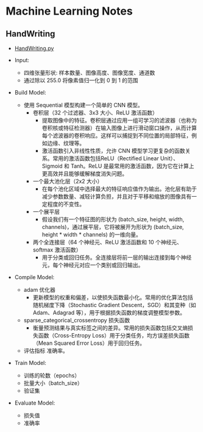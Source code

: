 # Machine Learning Notes

## HandWriting
- [HandWriting.py](HandWriting/HandWriting.py)

- Input: 
  - 四维张量形状: 样本数量、图像高度、图像宽度、通道数
  - 通过除以 255.0 将像素值归一化到 0 到 1 的范围

- Build Model:
    - 使用 Sequential 模型构建一个简单的 CNN 模型。
        - 卷积层（32 个过滤器、3x3 大小、ReLU 激活函数）
            - 提取图像中的特征。卷积层通过应用一组可学习的滤波器（也称为卷积核或特征检测器）在输入图像上进行滑动窗口操作，从而计算每个滤波器的卷积响应。这样可以捕捉到不同位置的局部特征，例如边缘、纹理等。
            - 激活函数引入非线性性质，允许 CNN 模型学习更复杂的函数关系。常用的激活函数包括ReLU（Rectified Linear Unit）、Sigmoid 和 Tanh。ReLU 是最常用的激活函数，因为它在计算上更高效并且能够缓解梯度消失问题。
        - 一个最大池化层（2x2 大小）
            - 在每个池化区域中选择最大的特征响应值作为输出。池化层有助于减少参数数量、减轻计算负担，并且对于平移和缩放的图像具有一定程度的不变性。
        - 一个展平层
            - 假设我们有一个特征图的形状为 (batch_size, height, width, channels)，通过展平层，它将被展开为形状为 (batch_size, height * width * channels) 的一维向量。
        - 两个全连接层（64 个神经元、ReLU 激活函数和 10 个神经元、softmax 激活函数）
            - 用于分类或回归任务。全连接层将前一层的输出连接到每个神经元，每个神经元对应一个类别或回归输出。

- Compile Model:
    - adam 优化器
        - 更新模型的权重和偏差，以使损失函数最小化。常用的优化算法包括随机梯度下降（Stochastic Gradient Descent，SGD）和其变种（如 Adam、Adagrad 等），用于根据损失函数的梯度调整模型参数。
    - sparse_categorical_crossentropy 损失函数
        - 衡量预测结果与真实标签之间的差异。常用的损失函数包括交叉熵损失函数（Cross-Entropy Loss）用于分类任务，均方误差损失函数（Mean Squared Error Loss）用于回归任务。
    - 评估指标 准确率。

- Train Model: 
    - 训练的轮数（epochs）
    - 批量大小（batch_size）
    - 验证集

- Evaluate Model:
     - 损失值
     - 准确率
